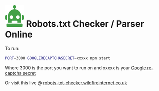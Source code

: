 
![RTC](./public/images/robots-txt-checker.png) Robots.txt Checker / Parser Online
================================

To run:

```bash
PORT=3000 GOOGLERECAPTCHASECRET=xxxxx npm start
```
Where 3000 is the port you want to run on
and xxxxx is your [Google re-captcha secret](https://www.google.com/recaptcha)

Or visit this live @ [robots-txt-checker.wildfireinternet.co.uk](https://robots-txt-checker.wildfireinternet.co.uk/)
